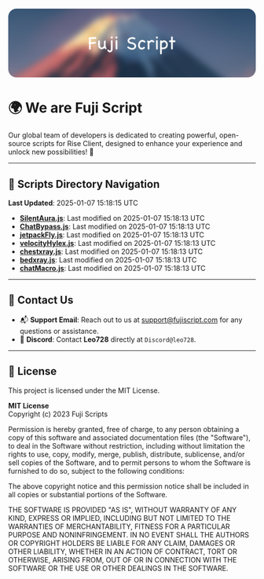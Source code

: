 ![Banner](.github/b.webp)

# 🌍 **We are Fuji Script**

Our global team of developers is dedicated to creating powerful, open-source scripts for Rise Client, designed to enhance your experience and unlock new possibilities! 🌟

---
<!-- SCRIPTS_NAVIGATION_START -->
## 📂 **Scripts Directory Navigation**

**Last Updated**: 2025-01-07 15:18:15 UTC

- **[SilentAura.js](scripts/SilentAura.js)**: Last modified on 2025-01-07 15:18:13 UTC
- **[ChatBypass.js](scripts/ChatBypass.js)**: Last modified on 2025-01-07 15:18:13 UTC
- **[jetpackFly.js](scripts/jetpackFly.js)**: Last modified on 2025-01-07 15:18:13 UTC
- **[velocityHylex.js](scripts/velocityHylex.js)**: Last modified on 2025-01-07 15:18:13 UTC
- **[chestxray.js](scripts/chestxray.js)**: Last modified on 2025-01-07 15:18:13 UTC
- **[bedxray.js](scripts/bedxray.js)**: Last modified on 2025-01-07 15:18:13 UTC
- **[chatMacro.js](scripts/chatMacro.js)**: Last modified on 2025-01-07 15:18:13 UTC

<!-- SCRIPTS_NAVIGATION_END -->

---

## 💬 **Contact Us**  
- 📬 **Support Email**: Reach out to us at [support@fujiscript.com](mailto:support@fujiscript.com) for any questions or assistance.  
- 💬 **Discord**: Contact **Leo728** directly at `Discord@leo728`.

---

## 📜 **License**

This project is licensed under the MIT License.  

**MIT License**  
Copyright (c) 2023 Fuji Scripts  

Permission is hereby granted, free of charge, to any person obtaining a copy of this software and associated documentation files (the "Software"), to deal in the Software without restriction, including without limitation the rights to use, copy, modify, merge, publish, distribute, sublicense, and/or sell copies of the Software, and to permit persons to whom the Software is furnished to do so, subject to the following conditions:  

The above copyright notice and this permission notice shall be included in all copies or substantial portions of the Software.  

THE SOFTWARE IS PROVIDED "AS IS", WITHOUT WARRANTY OF ANY KIND, EXPRESS OR IMPLIED, INCLUDING BUT NOT LIMITED TO THE WARRANTIES OF MERCHANTABILITY, FITNESS FOR A PARTICULAR PURPOSE AND NONINFRINGEMENT. IN NO EVENT SHALL THE AUTHORS OR COPYRIGHT HOLDERS BE LIABLE FOR ANY CLAIM, DAMAGES OR OTHER LIABILITY, WHETHER IN AN ACTION OF CONTRACT, TORT OR OTHERWISE, ARISING FROM, OUT OF OR IN CONNECTION WITH THE SOFTWARE OR THE USE OR OTHER DEALINGS IN THE SOFTWARE.  
